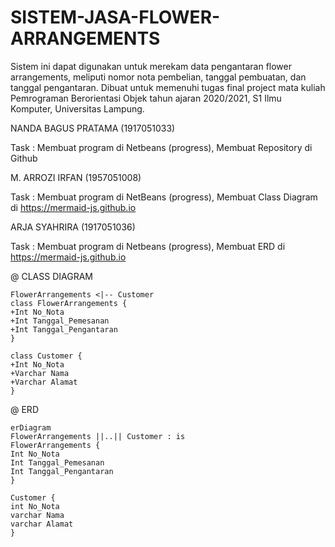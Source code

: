 # SISTEM-JASA-FLOWER-ARRANGEMENTS
Sistem ini dapat digunakan untuk merekam data pengantaran flower arrangements, meliputi nomor nota pembelian, tanggal pembuatan, dan tanggal pengantaran. Dibuat untuk memenuhi tugas final project mata kuliah Pemrograman Berorientasi Objek tahun ajaran 2020/2021, S1 Ilmu Komputer, Universitas Lampung.

NANDA BAGUS PRATAMA (1917051033)

Task : Membuat program di Netbeans (progress),
       Membuat Repository di Github

M. ARROZI IRFAN (1957051008)

Task : Membuat program di NetBeans (progress),
       Membuat Class Diagram di https://mermaid-js.github.io

ARJA SYAHRIRA (1917051036)

Task : Membuat program di Netbeans (progress),
       Membuat ERD di https://mermaid-js.github.io


@ CLASS DIAGRAM
      
    FlowerArrangements <|-- Customer
    class FlowerArrangements {
    +Int No_Nota
    +Int Tanggal_Pemesanan
    +Int Tanggal_Pengantaran      
    }
    
    class Customer {
    +Int No_Nota
    +Varchar Nama
    +Varchar Alamat
    }
    
    
@ ERD

    erDiagram
    FlowerArrangements ||..|| Customer : is 
    FlowerArrangements {
    Int No_Nota
    Int Tanggal_Pemesanan
    Int Tanggal_Pengantaran
    }
   
    Customer {
    int No_Nota
    varchar Nama
    varchar Alamat
    }
